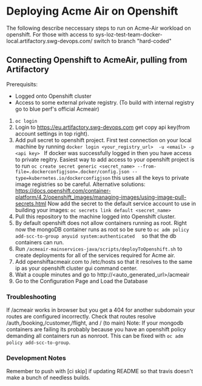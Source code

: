 # Deploying Acme Air on Openshift

The following describe neccessary steps to run on Acme-Air workload on openshift.
For those with access to sys-loz-test-team-docker-local.artifactory.swg-devops.com/ switch to branch "hard-coded"

## Connecting Openshift to AcmeAir, pulling from Artifactory 

Prerequisits:
 - Logged onto Openshift cluster
 - Access to some external private registry. (To build with internal registry go to blue perf's official Acmeair)
 
1. `oc login`
2. Login to https://eu.artifactory.swg-devops.com get copy api key(from account settings in top right).
3. Add pull secret to openshift project. First test connection on your local machine by running
`docker login <your_registry_url>  -u <email> -p <api key> `
If docker was successfully logged in then you have access to private regitry. Easiest way to add access to your openshift project is to run 
`oc create secret generic <secret_name> --from-file=.dockerconfigjson=.docker/config.json --type=kubernetes.io/dockerconfigjson`
this uses all the keys to private image registries so be careful. Alternative solutions: https://docs.openshift.com/container-platform/4.2/openshift_images/managing-images/using-image-pull-secrets.html
Now add the secret to the default service account to use in building your images:
`oc secrets link default <secret_name> `
4. Pull this repository to the machine logged into Openshift cluster.
5. By default openshift does not allow containers running as root. Right now the mongoDB container runs as root so be sure to `oc adm policy add-scc-to-group anyuid system:authenticated  ` so that the db containers can run.
5. Run `/acmeair-mainservices-java/scripts/deployToOpenshift.sh` to create deployments for all of the services required for Acme air. 
6. Add openshiftacmeair.com to /etc/hosts so that it resolves to the same ip as your openshift cluster gui command center.
7. Wait a couple minutes and go to http://<auto_generated_url>/acmeair
8. Go to the Configuration Page and Load the Database

### Troubleshooting
If /acmeair works in browser but you get a 404 for another subdomain your routes are configured incorrectly. Check that routes resolve /auth,/booking,/customer,/flight, and /  (to main) 
Note: If your mongodb containers are failing its probably because you have an openshift policy demanding all containers run as nonroot. This can be fixed with `oc adm policy add-scc-to-group`.


### Development Notes
Remember to push with [ci skip] if updating README so that travis doesn't make a bunch of needless builds.

